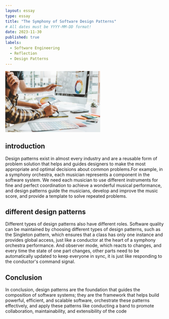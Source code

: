 ```yaml
---
layout: essay
type: essay
title: "The Symphony of Software Design Patterns"
# All dates must be YYYY-MM-DD format!
date: 2023-11-30
published: true
labels:
  - Software Engineering
  - Reflection
  - Design Patterns
---
```


<img width="300px" class="rounded float-start pe-4" src="../img/designer.jpg">

## introduction
Design patterns exist in almost every industry and are a reusable form of problem solution that helps and guides designers to make the most appropriate and optimal decisions about common problems.For example, in a symphony orchestra, each musician represents a component in the software system. We need each musician to use different instruments for fine and perfect coordination to achieve a wonderful musical performance, and design patterns guide the musicians, develop and improve the music score, and provide a template to solve repeated problems.

## different design patterns
Different types of design patterns also have different roles. Software quality can be maintained by choosing different types of design patterns, such as the Singleton pattern, which ensures that a class has only one instance and provides global access, just like a conductor at the heart of a symphony orchestra performance. 
And observer mode, which reacts to changes, and every time the state of one part changes, other parts need to be automatically updated to keep everyone in sync, it is just like responding to the conductor's command signal.

## Conclusion
In conclusion, design patterns are the foundation that guides the composition of software systems; they are the framework that helps build powerful, efficient, and scalable software, orchestrate these patterns effectively, and apply these patterns like conducting a band to promote collaboration, maintainability, and extensibility of the code

